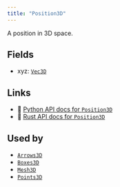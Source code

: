 ```yaml
---
title: "Position3D"
---
```


A position in 3D space.

## Fields

* xyz: [`Vec3D`](../datatypes/vec3d.md)

## Links
 * 🐍 [Python API docs for `Position3D`](https://ref.rerun.io/docs/python/nightly/common/components#rerun.components.Position3D)
 * 🦀 [Rust API docs for `Position3D`](https://docs.rs/rerun/0.9.0-alpha.10/rerun/components/struct.Position3D.html)


## Used by

* [`Arrows3D`](../archetypes/arrows3d.md)
* [`Boxes3D`](../archetypes/boxes3d.md)
* [`Mesh3D`](../archetypes/mesh3d.md)
* [`Points3D`](../archetypes/points3d.md)
